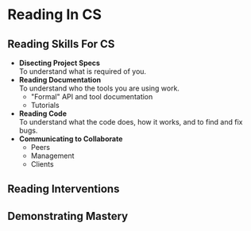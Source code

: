 # Reading In CS

## Reading Skills For CS

* **Disecting Project Specs**  
To understand what is required of you.
* **Reading Documentation**  
To understand who the tools you are using work.
  - "Formal" API and tool documentation
  - Tutorials
* **Reading Code**  
To understand what the code does, how it works, and to find and fix bugs.
* **Communicating to Collaborate**  
  - Peers
  - Management
  - Clients

## Reading Interventions

## Demonstrating Mastery
